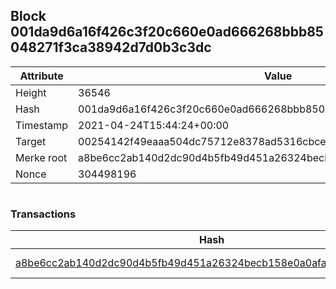 ## Block 001da9d6a16f426c3f20c660e0ad666268bbb85048271f3ca38942d7d0b3c3dc

Attribute | Value
--- | ---
Height | 36546
Hash | 001da9d6a16f426c3f20c660e0ad666268bbb85048271f3ca38942d7d0b3c3dc
Timestamp | 2021-04-24T15:44:24+00:00
Target | 00254142f49eaaa504dc75712e8378ad5316cbcead634704b3734b6271167cc4
Merke root | a8be6cc2ab140d2dc90d4b5fb49d451a26324becb158e0a0afab782c21ca6791
Nonce | 304498196

```

```

### Transactions

Hash | Amount
--- | ---
[a8be6cc2ab140d2dc90d4b5fb49d451a26324becb158e0a0afab782c21ca6791](a8be6cc2ab140d2dc90d4b5fb49d451a26324becb158e0a0afab782c21ca6791.md) | 10.00000000 SKEPTI 
